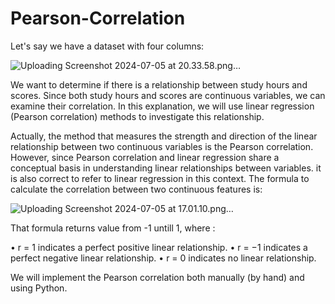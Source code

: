 # Pearson-Correlation

Let's say we have a dataset with four columns:

![Uploading Screenshot 2024-07-05 at 20.33.58.png…]()

We want to determine if there is a relationship between study hours and scores. Since both study hours and scores are continuous variables, we can examine their correlation. In this explanation, we will use linear regression  (Pearson correlation) methods to investigate this relationship. 

Actually, the method that measures the strength and direction of the linear relationship between two continuous variables is the Pearson correlation. However, since Pearson correlation and linear regression share a conceptual basis in understanding linear relationships between variables. it is also correct to refer to linear regression in this context. The formula to calculate the correlation between two continuous features is:

![Uploading Screenshot 2024-07-05 at 17.01.10.png…]()

That formula returns value from -1 untill 1, where :

•	r = 1 indicates a perfect positive linear relationship.
•	r = −1 indicates a perfect negative linear relationship.
•	r = 0 indicates no linear relationship.

We will implement the Pearson correlation both manually (by hand) and using Python.
